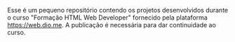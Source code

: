 Esse é um pequeno repositório contendo os projetos desenvolvidos durante o curso "Formação HTML Web Developer" 
fornecido pela plataforma https://web.dio.me.
A publicação é necessária para dar continuidade ao curso.
